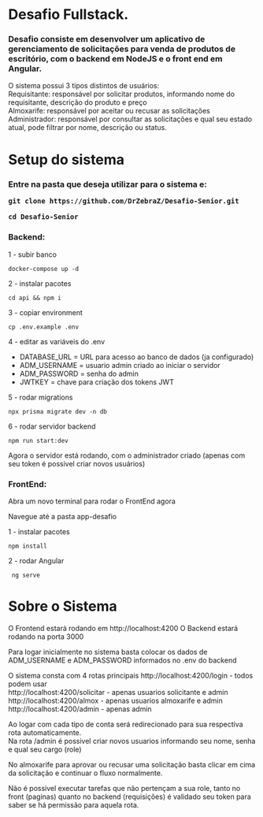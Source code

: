 # Desafio Fullstack.

<h3>Desafio consiste em desenvolver um aplicativo de gerenciamento de solicitações para venda de produtos de escritório, com o backend em NodeJS e o front end em Angular.</h3>
O sistema possui 3 tipos distintos de usuários: <br>
Requisitante: responsável por solicitar produtos, informando nome do requisitante, descrição do produto e preço <br>
Almoxarife: responsável por aceitar ou recusar as solicitações 
<br>
Administrador: responsável por consultar as solicitações e qual seu estado atual, pode filtrar por nome, descrição ou status.

# Setup do sistema

<h3>Entre na pasta que deseja utilizar para o sistema e:

```git clone https://github.com/DrZebraZ/Desafio-Senior.git```

```cd Desafio-Senior```

<h3>Backend:</h3>

1 - subir banco <br>

```docker-compose up -d```

2 - instalar pacotes <br>

```cd api && npm i```

3 - copiar environment <br>

```cp .env.example .env ```

4 - editar as variáveis do .env
- DATABASE_URL = URL para acesso ao banco de dados (ja configurado)
- ADM_USERNAME = usuario admin criado ao iniciar o servidor
- ADM_PASSWORD = senha do admin
- JWTKEY = chave para criação dos tokens JWT

5 - rodar migrations <br>

```npx prisma migrate dev -n db```

6 - rodar servidor backend <br>

```npm run start:dev```

Agora o servidor está rodando, com o administrador criado (apenas com seu token é possivel criar novos usuários)

<h3>FrontEnd:</h3>

Abra um novo terminal para rodar o FrontEnd agora

Navegue até a pasta app-desafio

1 - instalar pacotes <br>

``` npm install ```

2 - rodar Angular <br>

``` ng serve```



# Sobre o Sistema

O Frontend estará rodando em <a>http://localhost:4200</a>
O Backend estará rodando na porta 3000

Para logar inicialmente no sistema basta colocar os dados de ADM_USERNAME e ADM_PASSWORD informados no .env do backend

O sistema consta com 4 rotas principais
<a>http://localhost:4200/login</a>  - todos podem usar <br>
<a>http://localhost:4200/solicitar</a> - apenas usuarios solicitante e admin <br>
<a>http://localhost:4200/almox</a> - apenas usuarios almoxarife e admin <br>
<a>http://localhost:4200/admin</a> - apenas admin <br>

Ao logar com cada tipo de conta será redirecionado para sua respectiva rota automaticamente. <br>
Na rota /admin é possivel criar novos usuarios informando seu nome, senha e qual seu cargo (role) <br>

No almoxarife para aprovar ou recusar uma solicitação basta clicar em cima da solicitação e continuar o fluxo normalmente. <br>

Não é possivel executar tarefas que não pertençam a sua role, tanto no front (paginas) quanto no backend (requisições) é validado seu token para saber se há permissão para aquela rota.
